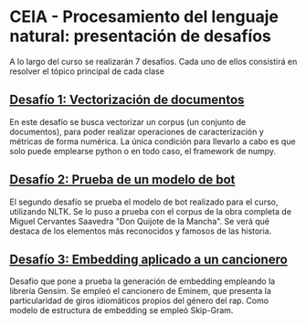 # CEIA - Procesamiento del lenguaje natural: presentación de desafíos

A lo largo del curso se realizarán 7 desafíos. Cada uno de ellos consistirá en resolver el tópico principal de cada clase

## [Desafío 1: Vectorización de documentos](https://github.com/cg-massobrio/CEIA-lenguaje_natural/tree/main/desafio_1)
En este desafío se busca vectorizar un corpus (un conjunto de documentos), para poder realizar operaciones de caracterización y métricas de forma numérica. La única condición para llevarlo a cabo es que solo puede emplearse python o en todo caso, el framework de numpy. 

## [Desafío 2: Prueba de un modelo de bot](https://github.com/cg-massobrio/CEIA-lenguaje_natural/tree/main/desafio_2)
El segundo desafío se prueba el modelo de bot realizado para el curso, utilizando NLTK. Se lo puso a prueba con el corpus de la obra completa de Miguel Cervantes Saavedra "Don Quijote de la Mancha". Se verá qué destaca de los elementos más reconocidos y famosos de las historia.  

## [Desafío 3: Embedding aplicado a un cancionero](https://github.com/cg-massobrio/CEIA-lenguaje_natural/tree/main/desafio_3)
 Desafío que pone a prueba la generación de embedding empleando la librería Gensim. Se empleó el cancionero de Eminem, que presenta la particularidad de giros idiomáticos propios del género del rap. Como modelo de estructura de embedding se empleó Skip-Gram.